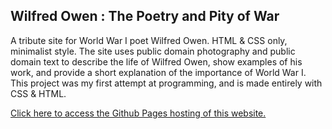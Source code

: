 ## Wilfred Owen : The Poetry and Pity of War
A tribute site for World War I poet Wilfred Owen. HTML &amp; CSS only, minimalist style. The site uses public domain photography and public domain text to describe the life of Wilfred Owen, show examples of his work, and provide a short explanation of the importance of World War I. This project was my first attempt at programming, and is made entirely with CSS & HTML.

[Click here to access the Github Pages hosting of this website.](https://l-s-farlee.github.io/Wilfred-Owen/)
